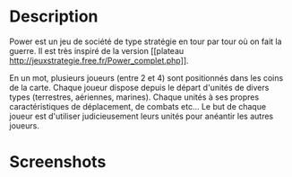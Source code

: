 # Description

Power est un jeu de société de type stratégie en tour par tour où on fait la guerre. Il est très inspiré de la version [[plateau http://jeuxstrategie.free.fr/Power_complet.php]].

En un mot, plusieurs joueurs (entre 2 et 4) sont positionnés dans les coins de la carte. Chaque joueur dispose depuis le départ d'unités de divers types (terrestres, aériennes, marines). Chaque unités à ses propres caractéristiques de déplacement, de combats etc... Le but de chaque joueur est d'utiliser judicieusement leurs unités pour anéantir les autres joueurs.

# Screenshots


